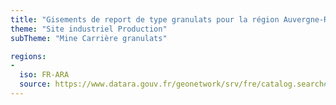 ```yaml
---
title: "Gisements de report de type granulats pour la région Auvergne-Rhône-Alpes"
theme: "Site industriel Production"
subTheme: "Mine Carrière granulats"

regions:
-
  iso: FR-ARA
  source: https://www.datara.gouv.fr/geonetwork/srv/fre/catalog.search#/search?resultType=details&sortBy=relevance&from=1&to=20&fast=index&_content_type=json&any=Gisements de report de type granulats pour la région Auvergne-Rhône-Alpes
---
```

